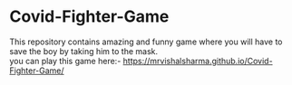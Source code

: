 # Covid-Fighter-Game
This repository contains amazing and funny game where you will have to save the boy by taking him to the mask.<br>
you can play this game here:- https://mrvishalsharma.github.io/Covid-Fighter-Game/
